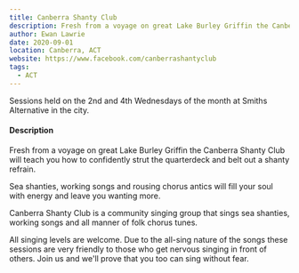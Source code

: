```yaml
---
title: Canberra Shanty Club
description: Fresh from a voyage on great Lake Burley Griffin the Canberra Shanty Club will teach you how to confidently strut the quarterdeck and belt out a shanty refrain.
author: Ewan Lawrie
date: 2020-09-01
location: Canberra, ACT
website: https://www.facebook.com/canberrashantyclub
tags:
  - ACT
---
```

Sessions held on the 2nd and 4th Wednesdays of the month at Smiths Alternative in the city. 

#### Description
Fresh from a voyage on great Lake Burley Griffin the Canberra Shanty Club will teach you how to confidently strut the quarterdeck and belt out a shanty refrain.

Sea shanties, working songs and rousing chorus antics will fill your soul with energy and leave you wanting more.

Canberra Shanty Club is a community singing group that sings sea shanties, working songs and all manner of folk chorus tunes.

All singing levels are welcome. Due to the all-sing nature of the songs these sessions are very friendly to those who get nervous singing in front of others. Join us and we'll prove that you too can sing without fear.